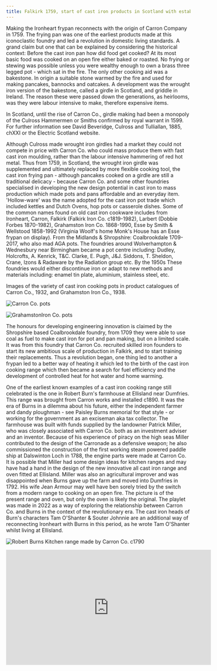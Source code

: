 ```yaml
---
title: Falkirk 1759, start of cast iron products in Scotland with establishment of Carron Co.
---
```


Making the Ironheart frypan reconnects with the origin of Carron Company in 1759. The frying pan was one of the earliest products made at this iconoclastic foundry and led a revolution in domestic living standards. A grand claim but one that can be explained by considering the historical context: Before the cast iron pan how did food get cooked? At its most basic food was cooked on an open fire either baked or roasted. No frying or stewing was possible unless you were wealthy enough to own a brass three legged pot - which sat in the fire.  The only other cooking aid was a bakestone. In origin a suitable stone warmed by the fire and used for making pancakes, bannocks and oatcakes. A development was the wrought iron version of the bakestone, called a girdle in Scotland, and griddle in Ireland. The reason these were passed down the generations, as heirlooms, was they were labour intensive to make, therefore expensive items.

In Scotland, until the rise of Carron Co., girdle making had been a monopoly of the Culross Hammermen or Smiths confirmed by royal warrant in 1599. For further information see David Beveridge, Culross and Tulliallan, 1885, chXXI or the Electric Scotland website.

Although Culross made wrought iron girdles had  a market they could not compete in price with Carron Co. who could mass produce them with fast cast iron moulding, rather than the labour intensive hammering of red hot metal.  Thus from 1759, in Scotland, the wrought iron girdle was supplemented and ultimately replaced by more flexible cooking tool, the cast iron frying pan - although pancakes cooked on a girdle are still a traditional delicacy - because Carron Co. and some other foundries specialised in developing the new design potential in cast iron to mass production which made pots and pans affordable and an everyday item. 'Hollow-ware' was the name adopted for the cast iron pot trade which included kettles and Dutch Ovens, hop pots or casserole dishes. Some of the common names found on old cast iron cookware includes from Ironheart, Carron, Falkirk (Falkirk Iron Co. c1819-1982), Larbert (Dobbie Forbes 1870-1982), Grahamston Iron Co. 1868-1990, Esse by Smith & Wellstood 1858-1992 (Virginia Woolf's home Monk's House has an Esse frypan on display). From the Midlands & Shropshire: Coalbrookdale 1709-2017, who also mad AGA pots. The foundries around Wolverhampton & Wednesbury near Birmingham became a pot centre including: Dudley, Holcrofts, A. Kenrick, T&C. Clarke, E. Pugh, J&J. Siddons, T. Sheldon, Crane, Izons & Radaware by the Radiation group etc. By the 1950s These foundries would either discontinue iron or adapt to new methods and materials including: enamel tin plate, aluminium, stainless steel, etc.

Images of the variety of cast iron cooking pots in product catalogues of Carron Co., 1932, and Grahamston Iron Co., 1938.

![Carron Co. pots](Carron-pots-c1932.jpg)

![GrahamstonIron Co. pots](Grahamston-pots-1938.jpg)

The honours for developing engineering innovation is claimed by the Shropshire based Coalbrookdale foundry, from 1709 they were able to use coal as fuel to make cast iron for pot and pan making, but on a limited scale. It was from this foundry that Carron Co. recruited skilled iron founders to start its new ambitious scale of production in Falkirk, and to start training their replacements. Thus a revolution began, one thing led to another a frypan led to a better way of heating it which led to the birth of the cast iron cooking range which then became a search for fuel efficiency and the development of controlled heat for hot water and home warming.  

One of the earliest known examples of a cast iron cooking range still celebrated is the one in Robert Burn's farmhouse at Ellisland near Dumfries. This range was brought from Carron works and installed c1890. It was the era of Burns in a dilemma about his future, either the independent farmer and dandy ploughman - see Paisley Burns memorial for that style - or working for the government as an exciseman aka tax collector. The farmhouse was built with funds supplied by the landowner Patrick Miller, who was closely associated with Carron Co. both as an investment adviser and an inventor. Because of his experience of piracy on the high seas Miller contributed to the design of the Carronade as a defensive weapon; he also commissioned the construction of the first working steam powered paddle ship at Dalswinton Loch in 1788, the engine parts were made at Carron Co. It is possible that Miller had some design ideas for kitchen ranges and may have had a hand in the design of the new innovative all cast iron range and oven fitted at Ellisland. Miller was also an agricultural improver and was disappointed when Burns gave up the farm and moved into Dumfries in 1792. His wife Jean Armour may well have ben sorely tried by the switch from a modern range to cooking on an open fire. The picture is of the present range and oven, but only the oven is likely the original.  The playlet was made in 2022 as a way of exploring the relationship between Carron Co. and Burns in the context of the revolutionary era. The cast iron heads of Burn's characters Tam O'Shanter & Souter Johnnie are an additional way of reconnecting Ironheart with Burns in this period, as he wrote Tam O'Shanter whilst living at Ellisland.

![Robert Burns Kitchen range made by Carron Co. c1790](Burns-Carron-range-Ellisland-1780s.jpg)

<iframe
 width="560"
  height="315"
 src="https://www.youtube.com/embed/suihmFMRS-Q?si=2qogQTcWXWaZILHR"
 title="Video clip of Tam and Phoenix"
 frameborder="0"
 allow="accelerometer; autoplay; clipboard-write; encrypted-media; gyroscope; picture-in-picture; web-share" referrerpolicy="strict-origin-when-cross-origin" allowfullscreen>
</iframe>
